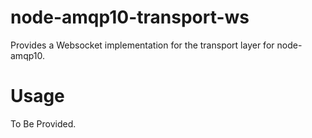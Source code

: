 # node-amqp10-transport-ws

Provides a Websocket implementation for the transport layer for node-amqp10.

# Usage

To Be Provided.
